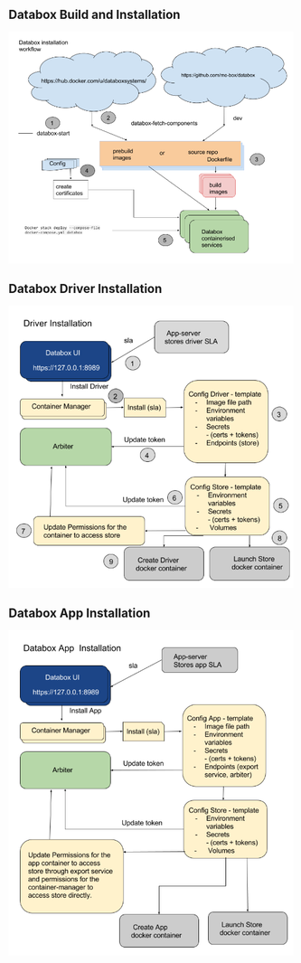 ## Databox Build and Installation 
![Build and Installation Workflow](./images/databox_build_process.png)
## Databox Driver Installation 
![Driver Installation Workflow](./images/databox_driver_installation.png)
## Databox App Installation 
![App Installation Workflow](./images/databox_app_installation.png)

